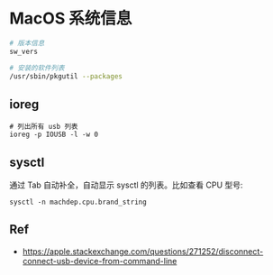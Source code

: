 # MacOS 系统信息

```bash
# 版本信息
sw_vers

# 安装的软件列表
/usr/sbin/pkgutil --packages
```

## ioreg
```
# 列出所有 usb 列表
ioreg -p IOUSB -l -w 0
```

## sysctl
通过 Tab 自动补全，自动显示 sysctl 的列表。比如查看 CPU 型号:
```
sysctl -n machdep.cpu.brand_string
```

## Ref
- https://apple.stackexchange.com/questions/271252/disconnect-connect-usb-device-from-command-line
